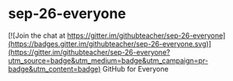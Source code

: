 # sep-26-everyone

[![Join the chat at https://gitter.im/githubteacher/sep-26-everyone](https://badges.gitter.im/githubteacher/sep-26-everyone.svg)](https://gitter.im/githubteacher/sep-26-everyone?utm_source=badge&utm_medium=badge&utm_campaign=pr-badge&utm_content=badge)
GitHub for Everyone 
